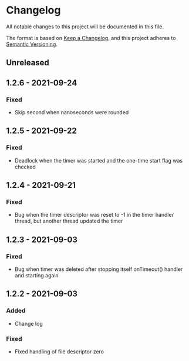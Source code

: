 # Changelog

All notable changes to this project will be documented in this file.

The format is based on [Keep a Changelog](https://keepachangelog.com/en/1.0.0/),
and this project adheres to [Semantic Versioning](https://semver.org/spec/v2.0.0.html).

## Unreleased

## 1.2.6 - 2021-09-24

### Fixed

- Skip second when nanoseconds were rounded

## 1.2.5 - 2021-09-22

### Fixed

- Deadlock when the timer was started and the one-time start flag was checked 

## 1.2.4 - 2021-09-21

### Fixed

- Bug when the timer descriptor was reset to -1 in the timer handler thread, but another thread updated the timer 

## 1.2.3 - 2021-09-03

### Fixed

- Bug when timer was deleted after stopping itself onTimeout() handler and starting again

## 1.2.2 - 2021-09-03

### Added

- Change log

### Fixed

- Fixed handling of file descriptor zero